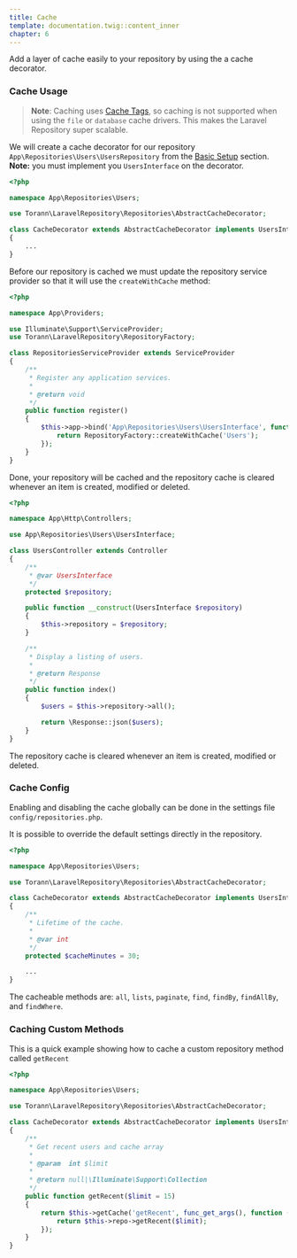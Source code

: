 ```yaml
---
title: Cache
template: documentation.twig::content_inner
chapter: 6
---
```

Add a layer of cache easily to your repository by using the a cache decorator.

### Cache Usage

> **Note**: Caching uses [Cache Tags](http://laravel.com/docs/5.1/cache#cache-tags), so caching is not supported when using the `file` or `database` cache drivers. This makes the Laravel Repository super scalable.

We will create a cache decorator for our repository `App\Repositories\Users\UsersRepository` from the [Basic Setup](#basic-setup) section. **Note:** you must implement you `UsersInterface` on the decorator.

``` php
<?php

namespace App\Repositories\Users;

use Torann\LaravelRepository\Repositories\AbstractCacheDecorator;

class CacheDecorator extends AbstractCacheDecorator implements UsersInterface
{
    ...
}
```

Before our repository is cached we must update the repository service provider so that it will use the `createWithCache` method:

``` php
<?php

namespace App\Providers;

use Illuminate\Support\ServiceProvider;
use Torann\LaravelRepository\RepositoryFactory;

class RepositoriesServiceProvider extends ServiceProvider
{
    /**
     * Register any application services.
     *
     * @return void
     */
    public function register()
    {
        $this->app->bind('App\Repositories\Users\UsersInterface', function ($app) {
            return RepositoryFactory::createWithCache('Users');
        });
    }
}
```

Done, your repository will be cached and the repository cache is cleared whenever an item is created, modified or deleted.

``` php
<?php

namespace App\Http\Controllers;

use App\Repositories\Users\UsersInterface;

class UsersController extends Controller
{
    /**
     * @var UsersInterface
     */
    protected $repository;

    public function __construct(UsersInterface $repository)
    {
        $this->repository = $repository;
    }

    /**
     * Display a listing of users.
     *
     * @return Response
     */
    public function index()
    {
        $users = $this->repository->all();

        return \Response::json($users);
    }
}
```

The repository cache is cleared whenever an item is created, modified or deleted.

### Cache Config

Enabling and disabling the cache globally can be done in the settings file `config/repositories.php`.

It is possible to override the default settings directly in the repository.

``` php
<?php

namespace App\Repositories\Users;

use Torann\LaravelRepository\Repositories\AbstractCacheDecorator;

class CacheDecorator extends AbstractCacheDecorator implements UsersInterface
{
    /**
     * Lifetime of the cache.
     *
     * @var int
     */
    protected $cacheMinutes = 30;

    ...
}
```

The cacheable methods are: `all`, `lists`, `paginate`, `find`, `findBy`, `findAllBy`, and `findWhere`.

### Caching Custom Methods

This is a quick example showing how to cache a custom repository method called `getRecent`

``` php
<?php

namespace App\Repositories\Users;

use Torann\LaravelRepository\Repositories\AbstractCacheDecorator;

class CacheDecorator extends AbstractCacheDecorator implements UsersInterface
{
    /**
     * Get recent users and cache array
     *
     * @param  int $limit
     *
     * @return null|\Illuminate\Support\Collection
     */
    public function getRecent($limit = 15)
    {
        return $this->getCache('getRecent', func_get_args(), function () use ($limit) {
            return $this->repo->getRecent($limit);
        });
    }
}
```